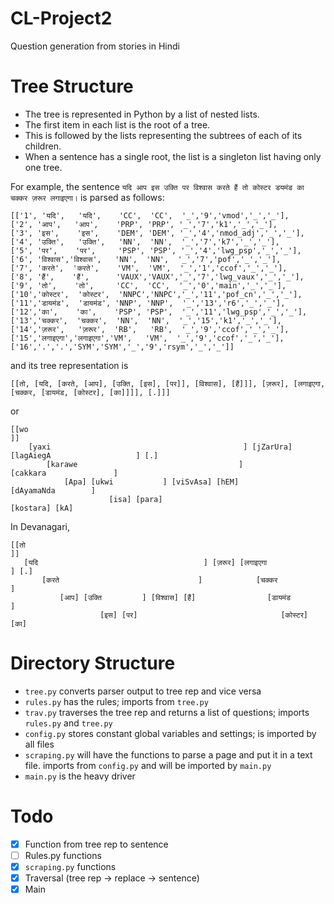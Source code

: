 # CL-Project2
Question generation from stories in Hindi

# Tree Structure
* The tree is represented in Python by a list of nested lists.
* The first item in each list is the root of a tree.
* This is followed by the lists representing the subtrees of each of its children.
* When a sentence has a single root, the list is a singleton list having only one tree.

For example, the sentence `यदि आप इस उक्ति पर विश्वास करते हैं तो कोस्टर डयमंड का चक्कर ज़रूर लगाइएगा।` is parsed as follows:
```
[['1', 'यदि',   'यदि',    'CC',  'CC',  '_','9','vmod','_','_'],
['2', 'आप',   'आप',    'PRP', 'PRP', '_','7','k1','_','_'],
['3', 'इस',    'इस',    'DEM', 'DEM', '_','4','nmod_adj','_','_'],
['4', 'उक्ति',   'उक्ति',   'NN',  'NN',  '_','7','k7','_','_'],
['5', 'पर',    'पर',     'PSP', 'PSP', '_','4','lwg_psp','_','_'],
['6', 'विश्वास','विश्वास',   'NN',  'NN',  '_','7','pof','_','_'],
['7', 'करते',  'करते',    'VM',  'VM',  '_','1','ccof','_','_'],
['8', 'हैं',    'हैं',      'VAUX','VAUX','_','7','lwg_vaux','_','_'],
['9', 'तो',    'तो',     'CC',  'CC',  '_','0','main','_','_'],
['10','कोस्टर',  'कोस्टर',  'NNPC','NNPC','_','11','pof_cn','_','_'],
['11','डायमंड',  'डायमंड', 'NNP', 'NNP',  '_','13','r6','_','_'],
['12','का',    'का',    'PSP', 'PSP',  '_','11','lwg_psp','_','_'],
['13','चक्कर',  'चक्कर',  'NN',  'NN',  '_','15','k1','_','_'],
['14','ज़रूर',   'ज़रूर',  'RB',   'RB',  '_','9','ccof','_','_'],
['15','लगाइएगा','लगाइएगा','VM',   'VM',  '_','9','ccof','_','_'],
['16','.','.','SYM','SYM','_','9','rsym','_','_']]
```
and its tree representation is
```
[[तो, [यदि, [करते, [आप], [उक्ति, [इस], [पर]], [विश्वास], [हैं]]], [ज़रूर], [लगाइएगा, [चक्कर, [डायमंड, [कोस्टर], [का]]]], [.]]]
```
or
```
[[wo                                                                                              ]]
    [yaxi                                           ] [jZarUra] [lagAiegA                   ] [.]
        [karawe                                    ]                [cakkara               ]
            [Apa] [ukwi           ] [viSvAsa] [hEM]                     [dAyamaNda        ]
                      [isa] [para]                                          [kostara] [kA]
```
In Devanagari,
```
[[तो                                                                             ]]
   [यदि                                     ] [ज़रूर] [लगाइएगा                ] [.]
       [करते                               ]            [चक्कर             ]
           [आप] [उक्ति         ] [विश्वास] [हैं]                [डायमंड         ]
                    [इस] [पर]                                [कोस्टर] [का]
```

# Directory Structure
* `tree.py` converts parser output to tree rep and vice versa
* `rules.py` has the rules; imports from `tree.py`
* `trav.py` traverses the tree rep and returns a list of questions; imports `rules.py` and `tree.py`
* `config.py` stores constant global variables and settings; is imported by all files
* `scraping.py` will have the functions to parse a page and put it in a text file. imports from `config.py` and will be imported by `main.py`
* `main.py` is the heavy driver

# Todo
- [x] Function from tree rep to sentence
- [ ] Rules.py functions
- [x] `scraping.py` functions
- [x] Traversal (tree rep -> replace -> sentence)
- [x] Main
